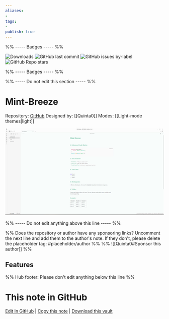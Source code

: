 ```yaml
---
aliases:
- 
tags: 
- 
publish: true
---
```


%% ----- Badges ----- %%

![Downloads](https://img.shields.io/badge/downloads-373-573E7A?style=for-the-badge&logo=)
![GitHub last commit](https://img.shields.io/github/last-commit/Quinta0/Mint-Breeze?color=573E7A&label=last%20update&logo=github&style=for-the-badge)
![GitHub issues by-label](https://img.shields.io/github/issues/Quinta0/Mint-Breeze/help%20wanted?color=573E7A&logo=github&style=for-the-badge) 
![GitHub Repo stars](https://img.shields.io/github/stars/Quinta0/Mint-Breeze?color=573E7A&logo=github&style=for-the-badge)

%% ----- Badges ----- %%

%% ----- Do not edit this section ----- %%

# Mint-Breeze

Repository: [GitHub](https://github.com/Quinta0/Mint-Breeze)
Designed by: [[Quinta0]]
Modes: [[Light-mode themes|light]]



![screenshot](https://github.com/Quinta0/Mint-Breeze/raw/HEAD/Mint-Breeze-small.png)

%% ----- Do not edit anything above this line ----- %% 

%% Does the repository or author have any sponsoring links? Uncomment the next line and add them to the author's note. If they don't, please delete the placeholder tag: #placeholder/author %%
%% ![[Quinta0#Sponsor this author]] %%


## Features



%% Hub footer: Please don't edit anything below this line %%

# This note in GitHub

<span class="git-footer">[Edit In GitHub](https://github.dev/obsidian-community/obsidian-hub/blob/main/02%20-%20Community%20Expansions/02.05%20All%20Community%20Expansions/Themes/Mint-Breeze.md "git-hub-edit-note") | [Copy this note](https://raw.githubusercontent.com/obsidian-community/obsidian-hub/main/02%20-%20Community%20Expansions/02.05%20All%20Community%20Expansions/Themes/Mint-Breeze.md "git-hub-copy-note") | [Download this vault](https://github.com/obsidian-community/obsidian-hub/archive/refs/heads/main.zip "git-hub-download-vault") </span>
